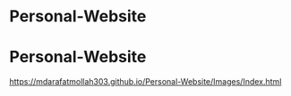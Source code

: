 # Personal-Website
# Personal-Website
https://mdarafatmollah303.github.io/Personal-Website/Images/Index.html
